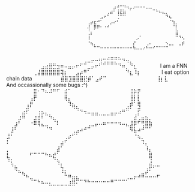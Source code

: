                                   ⠀⠀⠀⠀⠀⠀⠀⠀⣠⠴⠒⠲⢤⣀⡠⠤⠤⠤⣀⣀⠀⠀⠀⠀⠀⠀⠀⠀⠀⠀
                                  ⠀⠀⠀⠀⠀⠀⢀⣴⠃⢸⣟⣷⠀⠁⠀⠀⠀⠀⠀⠀⠉⠓⠦⣄⡀⠀⠀⠀⠀⠀
                                  ⠀⠀⠀⠀⣠⠖⠉⠀⠀⢈⠉⠉⠀⠀⠀⠀⠀⠀⠀⠀⠀⠀⠀⠀⠙⢦⠀⠀⠀⠀
                                  ⢀⡴⣖⠚⠁⠀⠀⡠⠔⠃⠀⠀⠀⠀⠀⠀⠀⠀⠀⠀⠀⠀⠀⠀⠀⠈⢳⡀⠀⠀
                                  ⢼⠀⡿⠟⠂⠐⠚⠀⠀⠀⠀⠀⠀⠀⠀⠀⠀⠀⠀⠀⠀⠀⠀⠀⠀⠀⠈⡇⠀⠀
                                  ⢈⡆⠀⠀⠀⠀⠀⠀⠀⠀⠀⠀⠀⠀⠀⠀⠀⠀⠀⠀⠀⠀⠀⠀⠀⠀⠀⣿⠀⠀
                                  ⢸⠀⠀⠀⠀⠀⠀⠀⠀⠀⠀⠀⠀⠀⠀⡠⠁⠀⠀⠀⠀⠀⠀⠀⠀⠀⠀⠉⠙⢢
                                  ⠘⢦⡀⠀⠀⠀⠀⠀⠀⠀⠀⠀⠀⠀⡜⠀⠀⠀⢀⠄⠀⠀⠀⠀⠢⣀⡀⠀⣀⡾
                                  ⠀⠀⠉⠉⠒⠒⠒⠒⠒⠒⠒⠒⠒⠒⠳⠤⠤⠔⠓⠒⠊⠉⠉⠉⠉⠀⠀⠀⠀


⠀⠀⠀⠀⠀⠀⠀⠀⠀⠀⠀⠀⠀⠀⠀⠀⠀⠀⠀⠀⢀⣀⡤⠤⢶⢒⣚⣛⡛⠓⠲⢤⡀⠀⠀⠀⠀⠀⠀⠀
⠀⠀⠀⠀⠀⠀⠀⠀⠀⣠⣴⣿⣛⣲⠶⠤⣤⡤⠖⠋⠉⣀⡤⠖⠋⠉⠉⠉⠉⠙⠶⡀⠙⣆⠀⠀⠀⠀⠀⠀I am a FNN
⠀⠀⠀⠀⠀⠀⠀⢀⣼⣿⣿⣿⣿⣿⢽⡆⠀⠀⣠⡴⠛⠁⠀⠀⠀⠀⠀⠀⠀⠀⠀⠙⣆⠸⡆⠀⠀⠀⠀⠀ I eat option chain data
⠀⠀⠀⠀⠀⠀⠀⣾⣿⣹⣿⣿⣿⣟⡾⠁⣠⠞⠉⠀⠀⠀⠀⠀⠀⠀⠀⠀⠀⠀⠀⠀⢸⡆⣇⠀⠀⠀⠀⠀ And occassionally some bugs :^)
⠀⠀⠀⠀⠀⠀⠀⣿⠂⠙⠦⠼⠛⠋⠀⣾⠁⠀⠀⠀⠀⠀⠀⠀⠀⠀⠀⠀⠀⠀⠀⠀⢸⡷⡟⠀⠀⠀⠀⠀
⠀⠀⠀⠀⠀⠀⢠⡟⠀⠀⠀⠀⠀⠀⠀⢿⡄⠀⠀⠀⠀⠀⠀⠀⠀⠀⠀⠀⠀⠀⠀⠀⢸⡇⡇⠀⠀⠀⠀⠀
⠀⠀⠀⠀⠀⢠⡟⠀⠀⠀⠀⠀⠀⠀⠀⠀⠹⣦⡀⠀⠀⠀⠀⠀⠀⠀⠀⠀⠀⠀⠀⢀⡾⠁⢿⠀⠀⠀⠀⠀
⠀⠀⠀⠀⣠⡟⠀⠀⢠⣄⡀⠀⠀⠀⠀⠀⠀⠈⠙⠲⢤⣀⣀⣀⠀⠀⠀⣀⣀⣠⠶⠛⠁⠀⡟⠀⠀⠀⠀⠀
⠀⠀⠀⣰⠿⠀⠀⣰⣾⠇⠉⠳⣄⠀⠀⠀⠀⠀⠀⠀⠀⠀⠉⠉⠉⠉⠉⠉⠁⠀⠀⠀⠀⣼⢁⣤⣦⡀⠀⠀
⠀⠀⣰⠃⠀⠀⠐⠿⢿⣄⣀⠀⠈⠇⠀⠀⠀⠀⠀⠀⠀⢀⣀⡤⠤⠶⠒⠒⠒⠲⠤⣄⣸⡿⠋⢛⣿⣷⠀⠀
⠀⣸⠃⠀⠀⠀⠀⠀⠀⠀⠈⠙⠀⠀⠀⠀⠀⢀⣠⠴⠚⠉⠀⠀⠀⠀⠀⠀⠀⠀⠀⠀⠻⣧⠴⠚⠉⠁⠀⠀
⣸⠃⠀⠀⠀⠀⠀⠀⠀⠀⠀⠀⠀⠀⠀⢀⡴⠋⠁⠀⠀⠀⠀⠀⠀⠀⠀⠀⠀⠀⠀⠀⠀⠘⢦⡀⠀⠀⠀⠀
⠇⠀⠀⠀⠀⠀⠀⠀⠀⠀⠀⠀⠀⠀⣴⠋⠀⠀⠀⠀⠀⠀⠀⠀⠀⠀⠀⠀⠀⠀⠀⠀⠀⠀⠀⠹⡄⠀⠀⠀
⡀⠀⠀⠀⠀⠀⠀⠀⠀⠀⠀⠀⠀⣼⠁⠀⠀⠀⠀⠀⠀⠀⠀⠀⠀⠀⠀⠀⠀⠀⠀⠀⠀⠀⠀⠀⠸⡄⠀⠀
⣇⠀⠀⠀⠀⠀⠋⠉⠉⠉⠓⠦⣞⠁⠀⠀⠀⠀⠀⠀⠀⠀⠀⠀⠀⠀⠀⠀⠀⠀⠀⠀⠀⠀⠀⠀⠀⣿⠀⠀
⠘⣇⠀⠀⠀⠀⠀⠀⠀⠀⠀⠀⠈⢳⡀⠀⠀⠀⠀⠀⠀⠀⠀⠀⠀⠀⠀⠀⠀⠀⠀⠀⠀⠀⠀⠀⠀⣸⠀⠀
⠀⠈⢷⡀⠀⠀⠀⠀⠀⠀⠀⠀⠀⠀⢳⡀⠀⠀⠀⠀⠀⠀⠀⠀⠀⠀⠀⠀⠀⠀⠀⠀⠀⠀⠀⠀⢠⡟⠋⠉
⠀⠀⠀⠉⠳⣄⠀⠀⠀⠀⠀⠀⠀⠀⠈⠧⣤⣀⡀⠀⠀⠀⠀⠀⠀⠀⠀⠀⠀⠀⠀⠀⠀⣀⣠⣶⣋⣀⣀⡤
⠀⠀⠀⠀⠀⠀⠙⠒⠦⣄⣀⡀⠀⠀⠀⠀⢠⣿⡛⠒⠲⠦⠤⠤⠤⠤⠤⠶⠒⠒⠒⠊⠉⠁⠀⠀⠀⠀⠀⠀
⠀⠀⠀⠀⠀⠀⠀⠀⠀⠀⠀⠉⠉⠉⠉⠉⠉⠉⠀⠀⠀⠀⠀⠀⠀⠀
